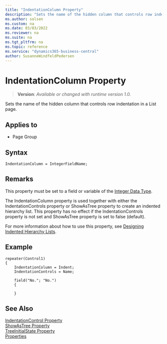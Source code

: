 ```yaml
---
title: "IndentationColumn Property"
description: "Sets the name of the hidden column that controls row indentation in a List page."
ms.author: solsen
ms.custom: na
ms.date: 03/03/2022
ms.reviewer: na
ms.suite: na
ms.tgt_pltfrm: na
ms.topic: reference
ms.service: "dynamics365-business-central"
author: SusanneWindfeldPedersen
---
```

[//]: # (START>DO_NOT_EDIT)
[//]: # (IMPORTANT:Do not edit any of the content between here and the END>DO_NOT_EDIT.)
[//]: # (Any modifications should be made in the .xml files in the ModernDev repo.)
# IndentationColumn Property
> **Version**: _Available or changed with runtime version 1.0._

Sets the name of the hidden column that controls row indentation in a List page.

## Applies to
-   Page Group

[//]: # (IMPORTANT: END>DO_NOT_EDIT)

## Syntax

```AL
IndentationColumn = IntegerFieldName;
```
  
## Remarks

This property must be set to a field or variable of the [Integer Data Type](../methods-auto/integer/integer-data-type.md).

The IndentationColumn property is used together with either the IndentationControls property or ShowAsTree property to create an indented hierarchy list. This property has no effect if the IndentationControls property is not set and ShowAsTree property is set to false (default).

For more information about how to use this property, see [Designing Indented Hierarchy Lists](../devenv-indented-hierarchy-lists.md).


## Example

```AL
repeater(Control1)
{
    IndentationColumn = Indent;
    IndentationControls = Name;
    
    field("No."; "No.")
    {
       
    }

```

## See Also

[IndentationControl Property](devenv-indentationcontrols-property.md)  
[ShowAsTree Property](devenv-showastree-property.md)  
[TreeInitialState Property](devenv-treeinitialstate-property.md)  
[Properties](devenv-properties.md)
